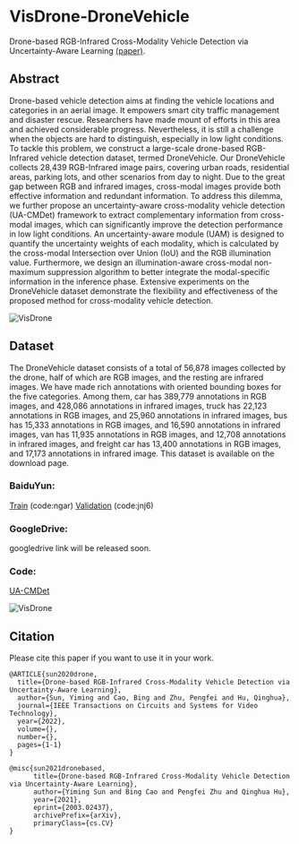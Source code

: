 # VisDrone-DroneVehicle

Drone-based RGB-Infrared Cross-Modality Vehicle Detection via Uncertainty-Aware Learning [(paper)](https://arxiv.org/abs/2003.02437).

## Abstract
Drone-based vehicle detection aims at finding the vehicle locations and categories in an aerial image. It empowers smart city traffic management and disaster rescue. Researchers have made mount of efforts in this area and achieved considerable progress. Nevertheless, it is still a challenge when the objects are hard to distinguish, especially in low light conditions. To tackle this problem, we construct a large-scale drone-based RGB-Infrared vehicle detection dataset, termed DroneVehicle. Our DroneVehicle collects 28,439 RGB-Infrared image pairs, covering urban roads, residential areas, parking lots, and other scenarios from day to night. Due to the great gap between RGB and infrared images, cross-modal images provide both effective information and redundant information. To address this dilemma, we further propose an uncertainty-aware cross-modality vehicle detection (UA-CMDet) framework to extract complementary information from cross-modal images, which can significantly improve the detection performance in low light conditions.
An uncertainty-aware module (UAM) is designed to quantify the uncertainty weights of each modality, which is calculated by the cross-modal Intersection over Union (IoU) and the RGB illumination value. Furthermore, we design an illumination-aware cross-modal non-maximum suppression algorithm to better integrate the modal-specific information in the inference phase. Extensive experiments on the DroneVehicle dataset demonstrate the flexibility and effectiveness of the proposed method for cross-modality vehicle detection. 

![VisDrone](https://github.com/VisDrone/DroneVehicle/blob/master/labelsamples.png)

## Dataset
The DroneVehicle dataset consists of a total of 56,878 images collected by the drone, half of which are RGB images, and the resting are infrared images. We have made rich annotations with oriented bounding boxes for the five categories. Among them, car has 389,779 annotations in RGB images, and 428,086 annotations in infrared images, truck has 22,123 annotations in RGB images, and 25,960 annotations in infrared images, bus has 15,333 annotations in RGB images, and 16,590 annotations in infrared images, van has 11,935 annotations in RGB images, and 12,708 annotations in infrared images, and freight car has 13,400 annotations in RGB images, and 17,173 annotations in infrared image. This dataset is available on the download page.

### BaiduYun:  
[Train](https://pan.baidu.com/s/1ptZCJ1mKYqFnMnsgqEyoGg) (code:ngar) 
[Validation](https://pan.baidu.com/s/1e6e9mESZecpME4IEdU8t3Q) (code:jnj6)  

### GoogleDrive:   
googledrive link will be released soon.

### Code:
[UA-CMDet](https://github.com/SunYM2020/UA-CMDet)

![VisDrone](https://github.com/VisDrone/DroneVehicle/blob/master/dataset_sample.png)

## Citation 

Please cite this paper if you want to use it in your work.
```
@ARTICLE{sun2020drone,
  title={Drone-based RGB-Infrared Cross-Modality Vehicle Detection via Uncertainty-Aware Learning}, 
  author={Sun, Yiming and Cao, Bing and Zhu, Pengfei and Hu, Qinghua},
  journal={IEEE Transactions on Circuits and Systems for Video Technology}, 
  year={2022},
  volume={},
  number={},
  pages={1-1}
}

@misc{sun2021dronebased,
      title={Drone-based RGB-Infrared Cross-Modality Vehicle Detection via Uncertainty-Aware Learning}, 
      author={Yiming Sun and Bing Cao and Pengfei Zhu and Qinghua Hu},
      year={2021},
      eprint={2003.02437},
      archivePrefix={arXiv},
      primaryClass={cs.CV}
}
```



